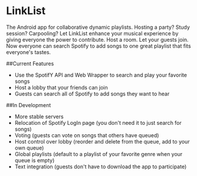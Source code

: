 # LinkList
The Android app for collaborative dynamic playlists.
Hosting a party? Study session? Carpooling? Let LinkList enhance your musical experience by giving everyone the power to contribute.
Host a room. Let your guests join. Now everyone can search Spotify to add songs to one great playlist that fits everyone's tastes.

##Current Features
- Use the SpotifY API and Web Wrapper to search and play your favorite songs
- Host a lobby that your friends can join
- Guests can search all of Spotify to add songs they want to hear

##In Development
- More stable servers
- Relocation of Spotify LogIn page (you don't need it to just search for songs)
- Voting (guests can vote on songs that others have queued)
- Host control over lobby (reorder and delete from the queue, add to your own queue)
- Global playlists (default to a playlist of your favorite genre when your queue is empty)
- Text integration (guests don't have to download the app to participate)

